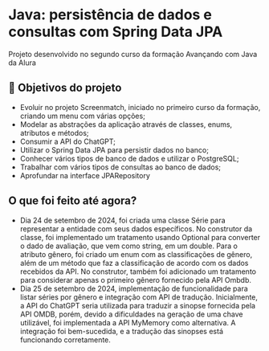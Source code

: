 # Java: persistência de dados e consultas com Spring Data JPA

Projeto desenvolvido no segundo curso da formação Avançando com Java da Alura


## 🔨 Objetivos do projeto

- Evoluir no projeto Screenmatch, iniciado no primeiro curso da formação, criando um menu com várias opções;
- Modelar as abstrações da aplicação através de classes, enums, atributos e métodos;
- Consumir a API do ChatGPT;
- Utilizar o Spring Data JPA para persistir dados no banco;
- Conhecer vários tipos de banco de dados e utilizar o PostgreSQL;
- Trabalhar com vários tipos de consultas ao banco de dados;
- Aprofundar na interface JPARepository

## O que foi feito até agora?
- Dia 24 de setembro de 2024,
foi criada uma classe Série para representar a entidade com seus dados específicos. No construtor da classe, foi implementado   um tratamento usando Optional para converter o dado de avaliação, que vem como string, em um double. Para o atributo gênero,    foi criado um enum com as classificações de gênero, além de um método que faz a classificação de acordo com os dados     recebidos da API. No construtor, também foi adicionado um tratamento para considerar apenas o primeiro gênero fornecido pela API Ombdb.
- Dia 25 de setembro de 2024, implementação de funcionalidade para listar séries por gênero e integração com API de tradução. Inicialmente, a API do ChatGPT seria utilizada para traduzir a sinopse fornecida pela API OMDB, porém, devido a dificuldades na geração de uma chave utilizável, foi implementada a API MyMemory como alternativa. A integração foi bem-sucedida, e a tradução das sinopses está funcionando corretamente.
